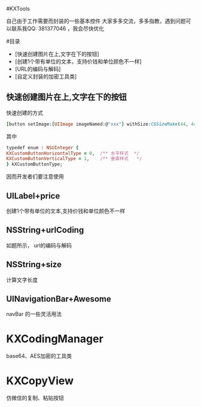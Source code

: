 #KXTools

自己由于工作需要而封装的一些基本控件
大家多多交流，多多指教，遇到问题可以联系我QQ: 381377046 ，我会尽快优化

#目录
- [快速创建图片在上,文字在下的按钮]
- [创建1个带有单位的文本，支持价钱和单位颜色不一样]
- [URL的编码与解码]
- [自定义封装的加密工具类]


## 快速创建图片在上,文字在下的按钮
快速创建的方式
```ruby
[button setImage:[UIImage imageNamed:@"xxx"] withSize:CGSizeMake(44, 44) andSubTtitle:@"测试按钮" andFont:13 withType:KXCustomButtonVerticalType stata:UIControlStateNormal];
```
其中
```ruby
typedef enum : NSUInteger {
KXCustomButtonHorizontalType = 0,  /** 水平样式  */
KXCustomButtonVerticalType = 1,    /** 垂直样式   */
} kXCustomButtonType;
```

因而开发者们要注意使用



## UILabel+price

创建1个带有单位的文本,支持价钱和单位颜色不一样

##  NSString+urlCoding

如题所示， url的编码与解码

## NSString+size

计算文字长度

## UINavigationBar+Awesome

navBar 的一些灵活用法

# KXCodingManager

base64、AES加密的工具类

# KXCopyView

仿微信的复制、粘贴按钮
